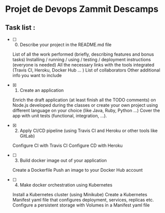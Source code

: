 # Projet de Devops Zammit Descamps

## Task list :

- [ ] 0. Describe your project in the README.md file

    List of all the work performed (briefly, describing features and bonus tasks)
    Installing / running / using / testing / deployment instructions (everyone is needed)
    All the necessary links with the tools integrated (Travis CI, Heroku, Docker Hub ... )
    List of collaborators
    Other additional info you want to include

- [x] 1. Create an application

    Enrich the draft application (at least finish all the TODO comments) on Node.js developed during the classes or create your own project using different language on your choice (like Java, Ruby, Python ...)
    Cover the app with unit tests (functional, integration, ...).

- [x] 2. Apply CI/CD pipeline (using Travis CI and Heroku or other tools like GitLab)

    Configure CI with Travis CI
    Configure CD with Heroku

- [ ] 3. Build docker image out of your application

    Create a Dockerfile
    Push an image to your Docker Hub account

- [ ] 4. Make docker orchestration using Kubernetes

    Install a Kubernetes cluster (using Minikube)
    Create a Kubernetes Manifest yaml file that configures deployment, services, replicas etc.
    Configure a persistent storage with Volumes in a Manifest yaml file
